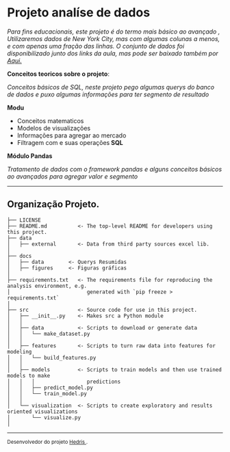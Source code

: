 # Projeto analíse de dados 

*Para fins educacionais, este projeto é do termo mais básico ao avançado , Utilizaremos dados de New York City, mas com algumas colunas a menos, e com apenas uma fração das linhas. O conjunto de dados foi disponibilizado junto dos links da aula, mas pode ser baixado também por <a href="https://raw.githubusercontent.com/rafaelnduarte/sigmoidal_data/master/data.csv">Aqui.</a>*

**Conceitos teoricos sobre o projeto**:

*Conceitos básicos de SQL, neste projeto pego algumas querys do banco de dados e puxo algumas informações para ter segmento de resultado*

**Modu**

* Conceitos matematicos
* Modelos de visualizações 
* Informações para agregar ao mercado  
* Filtragem com  e suas operações<strong> SQL</strong>

**Módulo Pandas**

*Tratamento de dados com o framework pandas e alguns conceitos básicos ao avançados para agregar valor e segmento*



<hr>

Organização Projeto.
------------

    ├── LICENSE
    ├── README.md          <- The top-level README for developers using this project.
    ├── data
    │   ├── external       <- Data from third party sources excel lib.
    │
    ├── docs
    │   ├── data        <- Querys Resumidas
    │   ├── figures     <- Figuras gráficas 
    │
    ├── requirements.txt   <- The requirements file for reproducing the analysis environment, e.g.
    │                         generated with `pip freeze > requirements.txt`
    │
    ├── src                <- Source code for use in this project.
    │   ├── __init__.py    <- Makes src a Python module
    │   │
    │   ├── data           <- Scripts to download or generate data
    │   │   └── make_dataset.py
    │   │
    │   ├── features       <- Scripts to turn raw data into features for modeling
    │   │   └── build_features.py
    │   │
    │   ├── models         <- Scripts to train models and then use trained models to make
    │   │   │                 predictions
    │   │   ├── predict_model.py
    │   │   └── train_model.py
    │   │
    │   └── visualization  <- Scripts to create exploratory and results oriented visualizations
    │       └── visualize.py
    │


-------------------


<p><small>Desenvolvedor do projeto <a target="_blank" href="https://github.com/Hedriss10">Hedris
</a>. <br>
</small></p>

